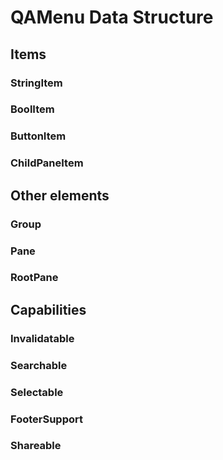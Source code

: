 # QAMenu Data Structure

## Items

### StringItem

### BoolItem

### ButtonItem

### ChildPaneItem

## Other elements

### Group

### Pane

### RootPane

## Capabilities

### Invalidatable

### Searchable

### Selectable

### FooterSupport

### Shareable

